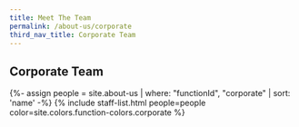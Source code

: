 ```yaml
---
title: Meet The Team
permalink: /about-us/corporate
third_nav_title: Corporate Team
---
```


## **Corporate Team**

{%- assign people = site.about-us | where: "functionId", "corporate" | sort: 'name' -%}
{% include staff-list.html people=people color=site.colors.function-colors.corporate %}

